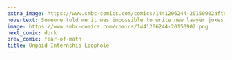 ```yaml
---
extra_image: https://www.smbc-comics.com/comics/1441206244-20150902after.png
hovertext: Someone told me it was impossible to write new lawyer jokes, so I just stole a realllllly old one.
image: https://www.smbc-comics.com/comics/1441206244-20150902.png
next_comic: dork
prev_comic: fear-of-math
title: Unpaid Internship Loophole
---
```


